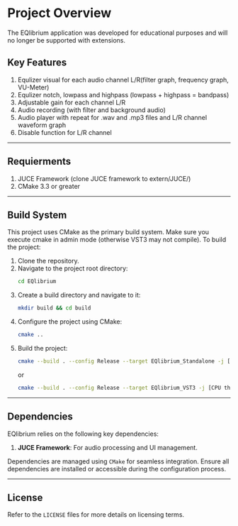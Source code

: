 # Project Overview

The EQlibrium application was developed for educational purposes and will no longer be supported with extensions.

## Key Features
1. Equlizer visual for each audio channel L/R(filter graph, frequency graph, VU-Meter)
2. Equlizer notch, lowpass and highpass (lowpass + highpass = bandpass)
3. Adjustable gain for each channel L/R
4. Audio recording (with filter and background audio)
5. Audio player with repeat for .wav and .mp3 files and L/R channel waveform graph
6. Disable function for L/R channel

---

## Requierments
1. JUCE Framework (clone JUCE framework to extern/JUCE/)
2. CMake 3.3 or greater

---

## Build System

This project uses CMake as the primary build system. Make sure you execute cmake in admin mode (otherwise VST3 may not compile). To build the project:

1. Clone the repository.
2. Navigate to the project root directory:
   ```bash
   cd EQlibrium
   ```
3. Create a build directory and navigate to it:
   ```bash
   mkdir build && cd build
   ```
4. Configure the project using CMake:
   ```bash
   cmake ..
   ```
5. Build the project:
   ```bash
   cmake --build . --config Release --target EQlibrium_Standalone -j [CPU thread count]
   ```
   or
   ```bash
   cmake --build . --config Release --target EQlibrium_VST3 -j [CPU thread count]
   ```

---

## Dependencies

EQlibrium relies on the following key dependencies:

1. **JUCE Framework**: For audio processing and UI management.

Dependencies are managed using `CMake` for seamless integration. Ensure all dependencies are installed or accessible
during the configuration process.

---

## License

Refer to the `LICENSE` files for more details on licensing terms.